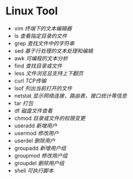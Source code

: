 # Linux Tool

- vim *终端下的文本编辑器*
- ls *查看指定目录的文件*
- grep *查找文件中的字符串*
- sed *基于行处理的文本处理和编辑*
- awk *可编程的文本分析*
- find *查找目录或文件*
- less *文件浏览且支持上下翻页*
- curl *TCP传输*
- lsof *列出当前打开的文件*
- netstat *显示网络连接，路由表，接口统计等信息*
- tar *打包*
- df *磁盘文件查看*
- chmod *目录或文件的权限变更*
- useradd *新增用户*
- usermod *修改用户*
- userdel *删除用户*
- groupadd *新增用户组*
- groupmod *修改用户组*
- groupdel *删除用户组*
- shell *可执行脚本*